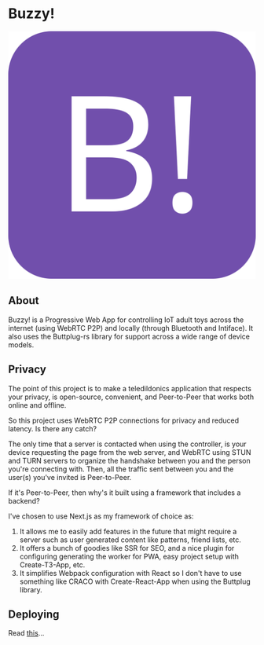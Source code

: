 # Buzzy!
<div align="center">
    <img src="/public/icons/icon.svg">
</div>

## About
Buzzy! is a Progressive Web App for controlling IoT adult toys across the internet (using WebRTC P2P) and locally (through Bluetooth and Intiface). It also uses the Buttplug-rs library for support across a wide range of device models.

## Privacy

The point of this project is to make a teledildonics application that respects your privacy, is open-source, convenient, and Peer-to-Peer that works both online and offline.

So this project uses WebRTC P2P connections for privacy and reduced latency. Is there any catch?

The only time that a server is contacted when using the controller, is your device requesting the page from the web server, and WebRTC using STUN and TURN servers to organize the handshake between you and the person you're connecting with. Then, all the traffic sent between you and the user(s) you've invited is Peer-to-Peer.

If it's Peer-to-Peer, then why's it built using a framework that includes a backend?

I've chosen to use Next.js as my framework of choice as:
1. It allows me to easily add features in the future that might require a server such as user generated content like patterns, friend lists, etc.
2. It offers a bunch of goodies like SSR for SEO, and a nice plugin for configuring generating the worker for PWA, easy project setup with Create-T3-App, etc. 
3. It simplifies Webpack configuration with React so I don't have to use something like CRACO with Create-React-App when using the Buttplug library.

## Deploying
Read [this](deploy-guide.md)...
